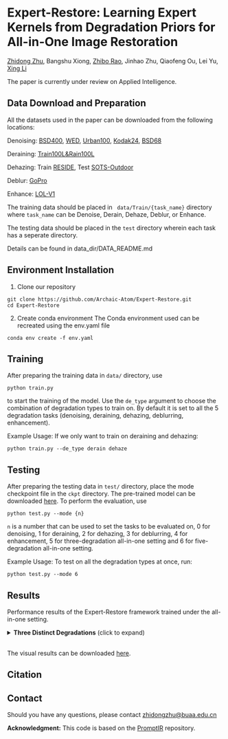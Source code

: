 # Expert-Restore: Learning Expert Kernels from Degradation Priors for All-in-One Image Restoration

[Zhidong Zhu](https://scholar.google.com/citations?user=gMoJbSsAAAAJ&hl=zh-CN), Bangshu Xiong, [Zhibo Rao](https://scholar.google.com/citations?user=36YvjLAAAAAJ&hl=zh-CN), Jinhao Zhu, Qiaofeng Ou, Lei Yu, [Xing Li](https://scholar.google.com/citations?user=8IcXm6AAAAAJ&hl=zh-CN)

The paper is currently under review on Applied Intelligence.

## Data Download and Preparation

All the datasets used in the paper can be downloaded from the following locations:

Denoising: [BSD400](https://drive.google.com/file/d/1idKFDkAHJGAFDn1OyXZxsTbOSBx9GS8N/view?usp=sharing), [WED](https://drive.google.com/file/d/1e62XGdi5c6IbvkZ70LFq0KLRhFvih7US/view?usp=sharing), [Urban100](https://drive.google.com/drive/folders/1B3DJGQKB6eNdwuQIhdskA64qUuVKLZ9u), [Kodak24](https://r0k.us/graphics/kodak/), [BSD68](https://github.com/clausmichele/CBSD68-dataset/tree/master/CBSD68/original)

Deraining: [Train100L&Rain100L](https://drive.google.com/drive/folders/1-_Tw-LHJF4vh8fpogKgZx1EQ9MhsJI_f?usp=sharing)

Dehazing: Train [RESIDE](https://sites.google.com/view/reside-dehaze-datasets/reside-%CE%B2), Test [SOTS-Outdoor](https://sites.google.com/view/reside-dehaze-datasets/reside-v0)

Deblur: [GoPro](https://drive.google.com/file/d/1y_wQ5G5B65HS_mdIjxKYTcnRys_AGh5v/view?usp=sharing)

Enhance: [LOL-V1](https://daooshee.github.io/BMVC2018website/)

The training data should be placed in ``` data/Train/{task_name}``` directory where ```task_name``` can be Denoise, Derain, Dehaze, Deblur, or Enhance.

The testing data should be placed in the ```test``` directory wherein each task has a seperate directory. 

Details can be found in data_dir/DATA_README.md

## Environment Installation

1. Clone our repository
```
git clone https://github.com/Archaic-Atom/Expert-Restore.git
cd Expert-Restore
```

2. Create conda environment
The Conda environment used can be recreated using the env.yaml file
```
conda env create -f env.yaml
```

## Training

After preparing the training data in ```data/``` directory, use 
```
python train.py
```
to start the training of the model. Use the ```de_type``` argument to choose the combination of degradation types to train on. By default it is set to all the 5 degradation tasks (denoising, deraining, dehazing, deblurring, enhancement).

Example Usage: If we only want to train on deraining and dehazing:
```
python train.py --de_type derain dehaze
```

## Testing

After preparing the testing data in ```test/``` directory, place the mode checkpoint file in the ```ckpt``` directory. The pre-trained model can be downloaded [here](https://drive.google.com/drive/folders/1_XX1kFSsnV6u9BfjysgR05cLKUiNKTyF). To perform the evaluation, use
```
python test.py --mode {n}
```
```n``` is a number that can be used to set the tasks to be evaluated on, 0 for denoising, 1 for deraining, 2 for dehazing, 3 for deblurring, 4 for enhancement, 5 for three-degradation all-in-one setting and 6 for five-degradation all-in-one setting.

Example Usage: To test on all the degradation types at once, run:

```
python test.py --mode 6
```

## Results
Performance results of the Expert-Restore framework trained under the all-in-one setting.

<details>
<summary><strong>Three Distinct Degradations</strong> (click to expand) </summary>

<img src = "figs/three_degradation.jpg"> 
</details><br>

The visual results can be downloaded [here](https://drive.google.com/drive/folders/1OsaDzqrbED2SmZx_cr54xiByI_6sM0B_).

## Citation

## Contact
Should you have any questions, please contact zhidongzhu@buaa.edu.cn

**Acknowledgment:** This code is based on the [PromptIR](https://github.com/va1shn9v/PromptIR) repository.
